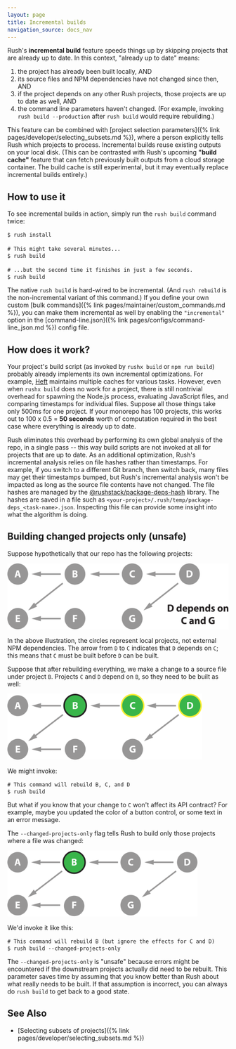 ```yaml
---
layout: page
title: Incremental builds
navigation_source: docs_nav
---
```


Rush's **incremental build** feature speeds things up by skipping projects that are already up to date.
In this context, "already up to date" means:

1. the project has already been built locally, AND
2. its source files and NPM dependencies have not changed since then, AND
3. if the project depends on any other Rush projects, those projects are up to date as well, AND
4. the command line parameters haven't changed.  (For example, invoking `rush build --production`
   after `rush build` would require rebuilding.)

This feature can be combined with [project selection parameters]({% link pages/developer/selecting_subsets.md %}),
where a person explicitly tells Rush which projects to process.  Incremental builds reuse existing outputs on
your local disk.  (This can be contrasted with Rush's upcoming **"build cache"** feature that can fetch previously
built outputs from a cloud storage container.  The build cache is still experimental, but it may eventually replace
incremental builds entirely.)

## How to use it

To see incremental builds in action, simply run the `rush build` command twice:

```shell
$ rush install

# This might take several minutes...
$ rush build

# ...but the second time it finishes in just a few seconds.
$ rush build
```

The native `rush build` is hard-wired to be incremental.  (And `rush rebuild` is the non-incremental variant of
this command.)  If you define your own custom [bulk commands]({% link pages/maintainer/custom_commands.md %}),
you can make them incremental as well by enabling the `"incremental"` option in
the [command-line.json]({% link pages/configs/command-line_json.md %}) config file.


## How does it work?

Your project's build script (as invoked by `rushx build` or `npm run build`) probably already implements its own
incremental optimizations.  For example, [Heft](https://rushstack.io/pages/heft/overview/) maintains multiple caches
for various tasks.  However, even when `rushx build` does no work for a project, there is still nontrivial overhead
for spawning the Node.js process, evaluating JavaScript files, and comparing timestamps for individual files.  Suppose
all those things take only 500ms for one project.  If your monorepo has 100 projects, this works out to
100 x 0.5 = **50 seconds** worth of computation required in the best case where everything is already up to date.

Rush eliminates this overhead by performing its own global analysis of the repo, in a single pass -- this way
build scripts are not invoked at all for projects that are up to date.  As an additional optimization, Rush's
incremental analysis relies on file hashes rather than timestamps.  For example, if you switch to a different
Git branch, then switch back, many files may get their timestamps bumped, but Rush's incremental analysis won't
be impacted as long as the source file contents have not changed.  The file hashes are managed by the
[@rushstack/package-deps-hash](https://www.npmjs.com/package/@rushstack/package-deps-hash) library.
The hashes are saved in a file such as `<your-project>/.rush/temp/package-deps_<task-name>.json`.  Inspecting this
file can provide some insight into what the algorithm is doing.


## Building changed projects only (unsafe)

Suppose hypothetically that our repo has the following projects:

<img src="/images/docs/selection-intro.svg" alt="a sample monorepo" style="height: 150px;" />

In the above illustration, the circles represent local projects, not external NPM dependencies.
The arrow from `D` to `C` indicates that `D` depends on `C`; this means that `C` must be built before
`D` can be built.

Suppose that after rebuilding everything, we make a change to a source file under project `B`.
Projects `C` and `D` depend on `B`, so they need to be built as well:

<img src="/images/docs/selection-impact.svg" alt="rush build --impacted-by B" style="height: 150px;" />

We might invoke:

```shell
# This command will rebuild B, C, and D
$ rush build
```

But what if you know that your change to `C` won't affect its API contract?  For example, maybe you updated the
color of a button control, or some text in an error message.

The `--changed-projects-only` flag tells Rush to build only those projects where a file was changed:

<img src="/images/docs/selection-only.svg" alt="rush build --only B" style="height: 150px;" />

We'd invoke it like this:

```shell
# This command will rebuild B (but ignore the effects for C and D)
$ rush build --changed-projects-only
```

The `--changed-projects-only` is "unsafe" because errors might be encountered if the downstream projects actually
did need to be rebuilt.  This parameter saves time by assuming that you know better than Rush about what really needs
to be built.  If that assumption is incorrect, you can always do `rush build` to get back to a good state.


## See Also

- [Selecting subsets of projects]({% link pages/developer/selecting_subsets.md %})
